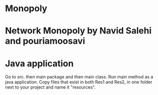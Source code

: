 # Monopoly
# Network Monopoly by Navid Salehi and pouriamoosavi 
# Java application
Go to src. then main package and then main class. Run main method as a java application.
Copy files that exist in both Res1 and Res2, in one folder next to your project and name it "resources".
